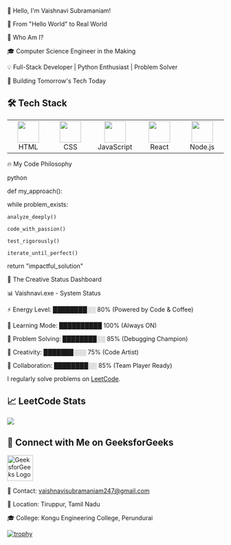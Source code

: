 👋 Hello, I'm Vaishnavi Subramaniam!

🌟 From "Hello World" to Real World

🎯 Who Am I?

🎓 Computer Science Engineer in the Making

💡 Full-Stack Developer | Python Enthusiast | Problem Solver

🚀 Building Tomorrow's Tech Today



## 🛠 Tech Stack

<table>
  <tr>
    <td align="center" width="100">
      <img src="https://cdn.jsdelivr.net/gh/devicons/devicon/icons/html5/html5-original.svg" width="50"/><br>HTML
    </td>
    <td align="center" width="100">
      <img src="https://cdn.jsdelivr.net/gh/devicons/devicon/icons/css3/css3-original.svg" width="50"/><br>CSS
    </td>
    <td align="center" width="100">
      <img src="https://cdn.jsdelivr.net/gh/devicons/devicon/icons/javascript/javascript-original.svg" width="50"/><br>JavaScript
    </td>
    <td align="center" width="100">
      <img src="https://cdn.jsdelivr.net/gh/devicons/devicon/icons/react/react-original.svg" width="50"/><br>React
    </td>
    <td align="center" width="100">
      <img src="https://cdn.jsdelivr.net/gh/devicons/devicon/icons/nodejs/nodejs-original.svg" width="50"/><br>Node.js
    </td>
  </tr>
</table>


🔥 My Code Philosophy

python

def my_approach():

while problem_exists:

    analyze_deeply()
    
    code_with_passion()
    
    test_rigorously()
    
    iterate_until_perfect()
    
return "impactful_solution"

🎪 The Creative Status Dashboard

📊 Vaishnavi.exe - System Status

⚡ Energy Level: ████████░░ 80% (Powered by Code & Coffee)

🧠 Learning Mode: ██████████ 100% (Always ON)

🔧 Problem Solving: ████████░░ 85% (Debugging Champion)

🎨 Creativity: ███████░░░ 75% (Code Artist)

🤝 Collaboration: ████████░░ 85% (Team Player Ready)


I regularly solve problems on [LeetCode](https://leetcode.com/vaishnavisubramaniam/).  

## 📈 LeetCode Stats

<p>
  <img src="https://leetcard.jacoblin.cool/vaishnavisubramaniam?ext=contest" />
</p>

## 📗 Connect with Me on GeeksforGeeks


  <a href="https://auth.geeksforgeeks.org/user/vaishnavis08/profile" target="_blank">
    <img src="https://upload.wikimedia.org/wikipedia/commons/4/43/GeeksforGeeks.svg" width="60" alt="GeeksforGeeks Logo"/>
  </a>




📧 Contact: vaishnavisubramaniam247@gmail.com

📍 Location: Tiruppur, Tamil Nadu

🎓 College: Kongu Engineering College, Perundurai

[![trophy](https://github-profile-trophy.vercel.app/?username=VaishnaviSubramaniam08&theme=radical)](https://github.com/ryo-ma/github-profile-trophy)
